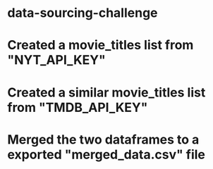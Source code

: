 # data-sourcing-challenge

# Created a movie_titles list from "NYT_API_KEY" 

# Created a similar movie_titles list from "TMDB_API_KEY"

# Merged the two dataframes to a exported "merged_data.csv" file
